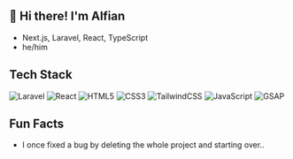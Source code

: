 ## 👋 Hi there! I'm Alfian  
- Next.js, Laravel, React, TypeScript  
- he/him


## Tech Stack
![Laravel](https://img.shields.io/badge/Laravel-FF2D20?style=flat-square&logo=laravel&logoColor=white)
![React](https://img.shields.io/badge/React-20232A?style=flat&logo=react&logoColor=61DAFB)
![HTML5](https://img.shields.io/badge/HTML5-E34F26?style=flat&logo=html5&logoColor=white)
![CSS3](https://img.shields.io/badge/CSS3-1572B6?style=flat&logo=css3&logoColor=white)
![TailwindCSS](https://img.shields.io/badge/TailwindCSS-06B6D4?style=flat&logo=tailwindcss&logoColor=white)
![JavaScript](https://img.shields.io/badge/JavaScript-F7DF1E?style=flat&logo=javascript&logoColor=black)
![GSAP](https://img.shields.io/badge/GSAP-88CE02?style=flat&logo=greensock&logoColor=black)

## Fun Facts
- I once fixed a bug by deleting the whole project and starting over..

